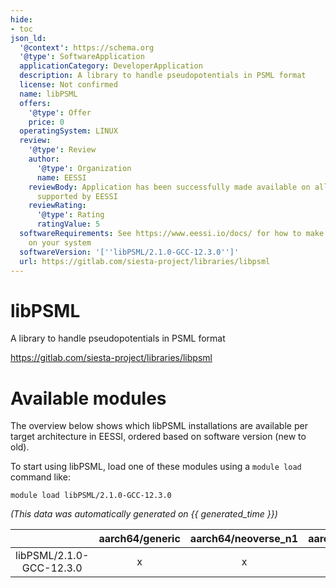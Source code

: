 ```yaml
---
hide:
- toc
json_ld:
  '@context': https://schema.org
  '@type': SoftwareApplication
  applicationCategory: DeveloperApplication
  description: A library to handle pseudopotentials in PSML format
  license: Not confirmed
  name: libPSML
  offers:
    '@type': Offer
    price: 0
  operatingSystem: LINUX
  review:
    '@type': Review
    author:
      '@type': Organization
      name: EESSI
    reviewBody: Application has been successfully made available on all architectures
      supported by EESSI
    reviewRating:
      '@type': Rating
      ratingValue: 5
  softwareRequirements: See https://www.eessi.io/docs/ for how to make EESSI available
    on your system
  softwareVersion: '[''libPSML/2.1.0-GCC-12.3.0'']'
  url: https://gitlab.com/siesta-project/libraries/libpsml
---
```


libPSML
=======


A library to handle pseudopotentials in PSML format

https://gitlab.com/siesta-project/libraries/libpsml
# Available modules


The overview below shows which libPSML installations are available per target architecture in EESSI, ordered based on software version (new to old).

To start using libPSML, load one of these modules using a `module load` command like:

```shell
module load libPSML/2.1.0-GCC-12.3.0
```

*(This data was automatically generated on {{ generated_time }})*  

| |aarch64/generic|aarch64/neoverse_n1|aarch64/neoverse_v1|aarch64/nvidia|x86_64/generic|x86_64/amd/zen2|x86_64/amd/zen3|x86_64/amd/zen4|x86_64/intel/haswell|x86_64/intel/sapphirerapids|x86_64/intel/skylake_avx512|aarch64/nvidia/grace|
| :---: | :---: | :---: | :---: | :---: | :---: | :---: | :---: | :---: | :---: | :---: | :---: | :---: |
|libPSML/2.1.0-GCC-12.3.0|x|x|x|-|x|x|x|x|x|x|x|x|

